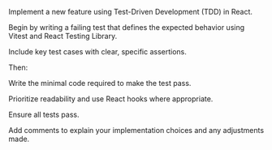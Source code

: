 Implement a new feature using Test-Driven Development (TDD) in React.

Begin by writing a failing test that defines the expected behavior using Vitest and React Testing Library.

Include key test cases with clear, specific assertions.

Then:

Write the minimal code required to make the test pass.

Prioritize readability and use React hooks where appropriate.

Ensure all tests pass.

Add comments to explain your implementation choices and any adjustments made.

